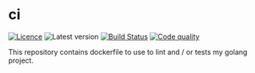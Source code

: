# ci

[![Licence](https://img.shields.io/github/license/krostar/ci.svg?style=for-the-badge)](https://tldrlegal.com/license/mit-license)
![Latest version](https://img.shields.io/github/tag/krostar/ci.svg?style=for-the-badge)
[![Build Status](https://img.shields.io/travis/krostar/ci/master.svg?style=for-the-badge)](https://travis-ci.org/krostar/ci)
[![Code quality](https://img.shields.io/codacy/grade/14694bae7f9a44689bd11b3bd667f85c/master.svg?style=for-the-badge)](https://app.codacy.com/project/krostar/ci/dashboard)

This repository contains dockerfile to use to lint and / or tests my golang project.

